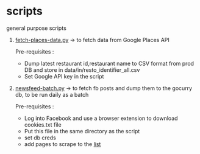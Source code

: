 # scripts
general purpose scripts

1. [fetch-places-data.py](https://github.com/gocurryjp/scripts/blob/main/scripts/fetch-places-data.py) -> to fetch data from Google Places API
    
    Pre-requisites : 
    - Dump latest restaurant id,restaurant name to CSV format from prod DB and store in data/in/resto_identifier_all.csv
    - Set Google API key in the script
2. [newsfeed-batch.py](https://github.com/gocurryjp/scripts/blob/main/scripts/newsfeed-batch.py) -> to fetch fb posts and dump them to the gocurry db, to be run daily as a batch
    
    Pre-requisites : 
    - Log into Facebook and use a browser extension to download cookies.txt file
    - Put this file in the same directory as the script
    - set db creds
    - add pages to scrape to the [list](https://github.com/gocurryjp/scripts/blob/main/scripts/news-feed-batch.py#L17)
